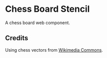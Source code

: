 # Chess Board Stencil

A chess board web component.

## Credits

Using chess vectors from [Wikimedia Commons](https://commons.wikimedia.org/wiki/Category:SVG_chess_pieces).